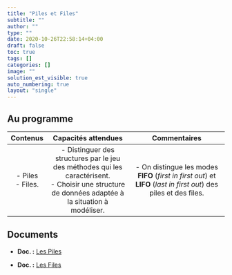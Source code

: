 ```yaml
---
title: "Piles et Files"
subtitle: ""
author: ""
type: ""
date: 2020-10-26T22:58:14+04:00
draft: false
toc: true
tags: []
categories: []
image: ""
solution_est_visible: true
auto_numbering: true
layout: "single"
---
```


## Au programme

| Contenus | Capacités attendues | Commentaires |
|:-:|:-:|:-:|
| - Piles<br />- Files. |  - Distinguer des structures par le jeu des méthodes qui les caractérisent.<br />- Choisir une structure de données adaptée à la situation à modéliser. | - On distingue les modes **FIFO** (*first in first out*) et **LIFO** (*last in first out*) des piles et des files.|

## Documents

- **Doc. :** [Les Piles](1-piles)

- **Doc. :** [Les Files](2-files)
